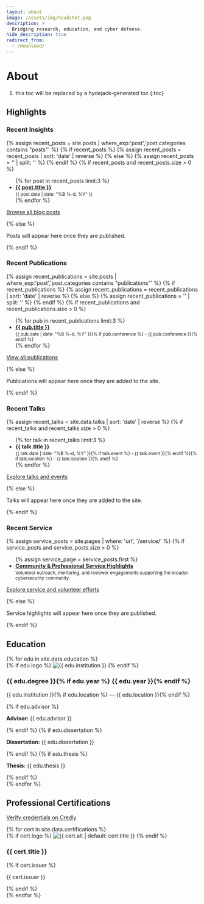 ```yaml
---
layout: about
image: /assets/img/headshot.png
description: >
  Bridging research, education, and cyber defense.
hide_description: true
redirect_from:
  - /download/
---
```


# About

<!--author-->


<!--more-->

1. this toc will be replaced by a hydejack-generated toc
{:toc}

## Highlights

### Recent Insights

{% assign recent_posts = site.posts | where_exp:'post','post.categories contains "posts"' %}
{% if recent_posts %}
  {% assign recent_posts = recent_posts | sort: 'date' | reverse %}
{% else %}
  {% assign recent_posts = '' | split: '' %}
{% endif %}
{% if recent_posts and recent_posts.size > 0 %}
<ul>
  {% for post in recent_posts limit:3 %}
  <li>
    <strong><a href="{{ post.url | relative_url }}">{{ post.title }}</a></strong><br/>
    <small>{{ post.date | date: "%B %-d, %Y" }}</small>
  </li>
  {% endfor %}
</ul>
<p><a href="{{ '/blog/' | relative_url }}">Browse all blog posts</a></p>
{% else %}
<p>Posts will appear here once they are published.</p>
{% endif %}

### Recent Publications

{% assign recent_publications = site.posts | where_exp:'post','post.categories contains "publications"' %}
{% if recent_publications %}
  {% assign recent_publications = recent_publications | sort: 'date' | reverse %}
{% else %}
  {% assign recent_publications = '' | split: '' %}
{% endif %}
{% if recent_publications and recent_publications.size > 0 %}
<ul>
  {% for pub in recent_publications limit:3 %}
  <li>
    <strong><a href="{{ pub.url | relative_url }}">{{ pub.title }}</a></strong><br/>
    <small>{{ pub.date | date: "%B %-d, %Y" }}{% if pub.conference %} - {{ pub.conference }}{% endif %}</small>
  </li>
  {% endfor %}
</ul>
<p><a href="{{ '/publications/' | relative_url }}">View all publications</a></p>
{% else %}
<p>Publications will appear here once they are added to the site.</p>
{% endif %}

### Recent Talks

{% assign recent_talks = site.data.talks | sort: 'date' | reverse %}
{% if recent_talks and recent_talks.size > 0 %}
<ul>
  {% for talk in recent_talks limit:3 %}
  <li>
    <strong>{{ talk.title }}</strong><br/>
    <small>{{ talk.date | date: "%B %-d, %Y" }}{% if talk.event %} - {{ talk.event }}{% endif %}{% if talk.location %} - {{ talk.location }}{% endif %}</small>
  </li>
  {% endfor %}
</ul>
<p><a href="{{ '/talks/' | relative_url }}">Explore talks and events</a></p>
{% else %}
<p>Talks will appear here once they are added to the site.</p>
{% endif %}

### Recent Service

{% assign service_posts = site.pages | where: 'url', '/service/' %}
{% if service_posts and service_posts.size > 0 %}
<ul>
  {% assign service_page = service_posts.first %}
  <li>
    <strong><a href="{{ service_page.url | relative_url }}">Community & Professional Service Highlights</a></strong><br/>
    <small>Volunteer outreach, mentoring, and reviewer engagements supporting the broader cybersecurity community.</small>
  </li>
</ul>
<p><a href="{{ '/service/' | relative_url }}">Explore service and volunteer efforts</a></p>
{% else %}
<p>Service highlights will appear here once they are published.</p>
{% endif %}

## Education

<div class="education-grid">
  {% for edu in site.data.education %}
  <article class="education-card">
    {% if edu.logo %}
    <img src="{{ edu.logo | relative_url }}" alt="{{ edu.institution }}" loading="lazy" class="education-card__logo">
    {% endif %}
    <div class="education-card__body">
      <h3 class="education-card__degree">{{ edu.degree }}{% if edu.year %} <span class="education-card__year">{{ edu.year }}</span>{% endif %}</h3>
      <p class="education-card__institution">{{ edu.institution }}{% if edu.location %} — {{ edu.location }}{% endif %}</p>
      {% if edu.advisor %}
      <p class="education-card__detail"><strong>Advisor:</strong> {{ edu.advisor }}</p>
      {% endif %}
      {% if edu.dissertation %}
      <p class="education-card__detail"><strong>Dissertation:</strong> {{ edu.dissertation }}</p>
      {% endif %}
      {% if edu.thesis %}
      <p class="education-card__detail"><strong>Thesis:</strong> {{ edu.thesis }}</p>
      {% endif %}
    </div>
  </article>
  {% endfor %}
</div>

## Professional Certifications 
<a class="about-cert-link" href="https://www.credly.com/users/jonathan-fuller.f869cdaf/badges#credly" target="_blank" rel="noopener">Verify credentials on Credly</a>

<div class="certifications-grid">
  {% for cert in site.data.certifications %}
  <article class="certification-card">
    {% if cert.logo %}
    <img src="{{ cert.logo | relative_url }}" alt="{{ cert.alt | default: cert.title }}" loading="lazy" class="certification-card__logo">
    {% endif %}
    <div class="certification-card__body">
      <h3 class="certification-card__title">{{ cert.title }}</h3>
      {% if cert.issuer %}
      <p class="certification-card__issuer">{{ cert.issuer }}</p>
      {% endif %}
    </div>
  </article>
  {% endfor %}
</div>
